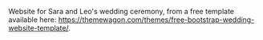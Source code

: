 Website for Sara and Leo's wedding ceremony, from a free template available here:
https://themewagon.com/themes/free-bootstrap-wedding-website-template/.


